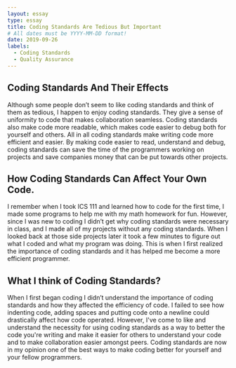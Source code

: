 ```yaml
---
layout: essay
type: essay
title: Coding Standards Are Tedious But Important 
# All dates must be YYYY-MM-DD format!
date: 2019-09-26
labels:
  - Coding Standards
  - Quality Assurance
---
```


## Coding Standards And Their Effects 
Although some people don’t seem to like coding standards and think of them as tedious, I happen to enjoy coding standards. They give a sense of uniformity to code that makes collaboration seamless. Coding standards also  make code more readable, which makes code easier to debug both for yourself and others. All in all coding standards make writing code more efficient and easier. By making code easier to read, understand and debug, coding standards can save the time of the programmers working on projects and save companies money that can be put towards other projects.   

## How Coding Standards Can Affect Your Own Code. 
I remember when I took ICS 111 and learned how to code for the first time, I made some programs to help me with my math homework for fun. However, since I was new to coding I didn’t get why coding standards were necessary in class, and I made all of my projects without any coding standards. When I looked back at those side projects later it took a few minutes to figure out what I coded and what my program was doing. This is when I first realized the importance of coding standards and it has helped me become a more efficient programmer. 

## What I think of Coding Standards?
When I first began coding I didn’t understand the importance of coding standards and how they affected the efficiency of code. I failed to see how indenting code, adding spaces and putting code onto a newline could drastically affect how code operated. However, I've come to like and understand the necessity for using coding standards as a way to better the code you're writing and make it easier for others to understand your code and to make collaboration easier amongst peers. Coding standards are now in my opinion one of the best ways to make coding better for yourself and your fellow programmers. 
